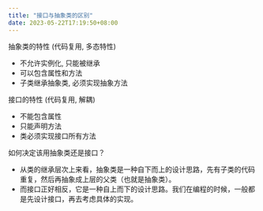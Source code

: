 ```yaml
---
title: "接口与抽象类的区别"
date: 2023-05-22T17:19:50+08:00
---
```


抽象类的特性 (代码复用, 多态特性)

- 不允许实例化, 只能被继承
- 可以包含属性和方法
- 子类继承抽象类, 必须实现抽象方法

接口的特性 (代码复用, 解耦)

- 不能包含属性
- 只能声明方法
- 类必须实现接口所有方法

如何决定该用抽象类还是接口？

- 从类的继承层次上来看，抽象类是一种自下而上的设计思路，先有子类的代码重复，然后再抽象成上层的父类（也就是抽象类）。
- 而接口正好相反，它是一种自上而下的设计思路。我们在编程的时候，一般都是先设计接口，再去考虑具体的实现。
